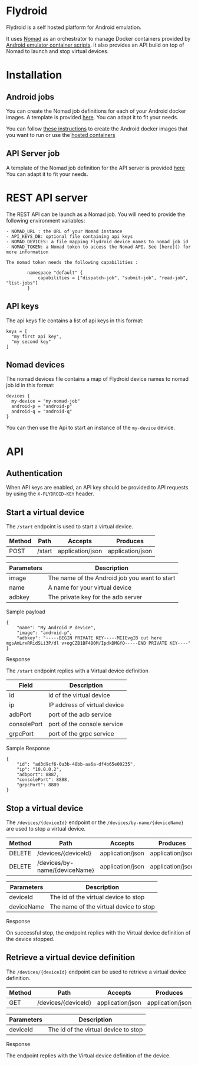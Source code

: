 Flydroid
========

Flydroid is a self hosted platform for Android emulation.

It uses [Nomad](https://www.nomadproject.io/) as an orchestrator to manage Docker containers provided by 
[Android emulator container scripts](https://github.com/google/android-emulator-container-scripts). 
It also provides an API build on top of Nomad to launch and stop virtual devices.


Installation
============

Android jobs
-------------

You can create the Nomad job definitions for each of your Android docker images. A template is provided
[here](templates/android-job). You can adapt it to fit your needs.

You can follow [these instructions](https://github.com/google/android-emulator-container-scripts)  to 
create the Android docker images that you want to run or use the [hosted containers](https://github.com/google/android-emulator-container-scripts/blob/master/REGISTRY.MD)


API Server job
--------------

A template of the Nomad job definition for the API server is provided [here](templates/flydroid-api.nomad)
You can adapt it to fit your needs.


REST API server
===============

The REST API can be launch as a Nomad job. You will need to provide the following environment variables:

    - NOMAD_URL : the URL of your Nomad instance
    - API_KEYS_DB: optional file containing api keys
    - NOMAD_DEVICES: a file mapping Flydroid device names to nomad job id
    - NOMAD_TOKEN: a Nomad token to access the Nomad API. See [here]() for more information

	The nomad token needs the following capabilities :
```
	    namespace "default" {
		    capabilities = ["dispatch-job", "submit-job", "read-job", "list-jobs"]
	    }
```


API keys
--------

The api keys file contains a list of api keys in this format:
```
keys = [
  "my first api key",
  "my second key"
]

```

Nomad devices
--------

The nomad devices file contains a map of Flydroid device names to nomad job id in this format:
```
devices {
  my-device = "my-nomad-job"
  android-p = "android-p"
  android-q = "android-q"
}

```

You can then use the Api to start an instance of the `my-device` device.

API
===

Authentication
--------------

When API keys are enabled, an API key should be provided to API requests by using the `X-FLYDROID-KEY` header.


Start a virtual device
----------------------

The `/start` endpoint is used to start a virtual device.

| Method  | Path   | Accepts          |  Produces        |
| ------- | -------|------------------|----------------- |
| POST    | /start | application/json | application/json |


| Parameters | Description                                   |
| ---------- | --------------------------------------------- |
| image      | The name of the Android job you want to start |
| name       | A name for your virtual device                |
| adbkey     | The private key for the adb server            |

Sample payload

```
{
    "name": "My Android P device",
    "image": "android-p",
    "adbkey": "-----BEGIN PRIVATE KEY-----MIIEvgIB cut here mgsAmLrxRRidSLi3P/dl v+ogCZB1BF4B0M/IpdkDMGfO-----END PRIVATE KEY----"
}

```

Response

The `/start` endpoint replies with a Virtual device definition

| Field | Description                                        |
| ---------- | --------------------------------------------- |
| id         | id of the virtual device                      |
| ip         | IP address of  virtual device                 |
| adbPort    | port of the adb service                       |
| consolePort | port of the console service                  |
| grpcPort   | port of the grpc service                      |


Sample Response

```
{
    "id": "ad3d9cf6-0a3b-48bb-aa6a-df4b65e00235",
    "ip": "10.0.0.2",
    "adbport": 8887,
    "consolePort": 8888,
    "grpcPort": 8889
}
```

Stop a virtual device
----------------------

The `/devices/{deviceId}` endpoint or the `/devices/by-name/{deviceName}` are used to stop a virtual device.

| Method  | Path                  | Accepts          |  Produces        |
| ------- | --------------------- | ---------------- | ---------------- |
| DELETE    | /devices/{deviceId} | application/json | application/json |
| DELETE    | /devices/by-name/{deviceName} | application/json | application/json |


| Parameters | Description                                   |
| ---------- | --------------------------------------------- |
| deviceId   | The id of the virtual device to stop          |
| deviceName | The name of the virtual device to stop        |

Response

On successful stop, the endpoint replies with the Virtual device definition of the device stopped.


Retrieve a virtual device definition
-------------------------------------

The `/devices/{deviceId}` endpoint can be used to retrieve a virtual device definition.

| Method  | Path                  | Accepts          |  Produces        |
| ------- | --------------------- | ---------------- | ---------------- |
| GET     | /devices/{deviceId} | application/json | application/json |


| Parameters | Description                                   |
| ---------- | --------------------------------------------- |
| deviceId   | The id of the virtual device to stop          |

Response

The endpoint replies with the Virtual device definition of the device.



